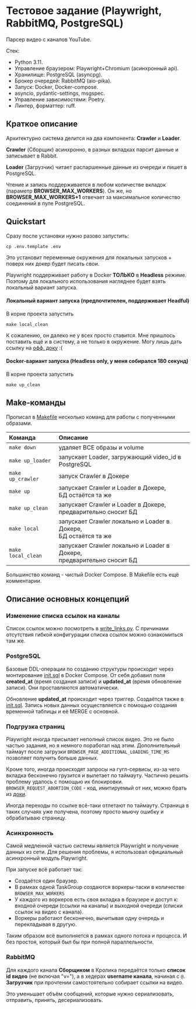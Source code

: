 # Тестовое задание (Playwright, RabbitMQ, PostgreSQL)

Парсер видео с каналов YouTube.

Стек:
- Python 3.11.
- Управление браузером: Playwright+Chromium (асинхронный api).
- Хранилище: PostgreSQL (asyncpg).
- Брокер очередей: RabbitMQ (aio-pika).
- Запуск: Docker, Docker-compose.
- asyncio, pydantic-settings, msgspec.
- Управление зависимостями: Poetry.
- Линтер, форматтер: ruff.


## Краткое описание

Архитектурно система делится на два компонента: **Crawler** и **Loader**.

**Crawler** (Сборщик) асинхронно, в разных вкладках парсит данные и записывает в Rabbit.

**Loader** (Загрузчик) читает распаршенные данные из очереди и пишет в PostgreSQL.

Чтение и запись поддерживается в любом количестве вкладок (параметр **BROWSER_MAX_WORKERS**).
Он же, но **BROWSER_MAX_WORKERS+1** отвечает за максимальное количество соединений в пуле PostgreSQL.


## Quickstart

Сразу после установки нужно разово запустить: 
```
cp .env.template .env
```

Это установит переменные окружения для локальных запусков + поверх них докер будет писать свои.

Playwright поддерживает работу в Docker **ТОЛЬКО** в **Headless** режиме. 
Поэтому для локального использования нагляднее будет взять локальный вариант запуска.

#### Локальный вариант запуска (предпочтителен, поддерживает Headful)

В корне проекта запустить 

```
make local_clean
```
К сожалению, он далеко не у всех просто ставится. Мне пришлось поставить ещё и в систему, а не только в окружение.
Могу лишь дать ссылку на [офф. доку](https://playwright.dev/python/docs/library) :(

#### Docker-вариант запуска (Headless only, у меня собирался 180 секунд)

В корне проекта запустить 

```
make up_clean
```

## Make-команды

Прописал в [Makefile](Makefile) несколько команд для работы с полученными образами.

| Команда            | Описание                                                                    |
|:-------------------|:----------------------------------------------------------------------------|
| `make down`        | удаляет ВСЕ образы и volume                                                 |
| `make up_loader`   | запускает Loader, загружающий video_id в PostgreSQL                         |
| `make up_crawler`  | запуск Crawler в Докере                                                     |
| `make up`          | запускает Crawler и Loader в Докере, <br/>БД остаётся та же                 |
| `make up_clean`    | запускает Crawler и Loader в Докере, <br/>предварительно сносит БД          |
| `make local`       | запускает Crawler локально и Loader в Докере, <br/>БД остаётся та же        |
| `make local_clean` | запускает Crawler локально и Loader в Докере, <br/>предварительно сносит БД |

Большинство команд - чистый Docker Compose. В Makefile есть ещё комментарии.


## Описание основных концепций

### Изменение списка ссылок на каналы

Список ссылок можно посмотреть в [write_links.py](crawler%2Fwrite_links.py).
С причинами отсутствия гибкой конфигурации списка ссылок можно ознакомиться там же.

### PostgreSQL
Базовые DDL-операции по созданию структуры происходит через монтирование [init.sql](init.sql) в Docker Compose.
От себя добавил поля **created_at** (время создания записи) и **updated_at** (время обновление записи). Они проставляются автоматически.

Обновление **updated_at** происходит через триггер. Создаётся также в [init.sql](init.sql).
Запись новых данных осуществляется с помощью создания временной таблицы и её MERGE с основной.

### Подгрузка страниц
Playwright иногда присылает неполный список видео. Это не было частью задания, но я немного поработал над этим.
Дополнительный таймаут после загрузки `BROWSER_PAGE_ADDITIONAL_LOADING_TIME_MS` позволяет получить больше данных.

Кроме того, иногда происходят запросы на гугл-сервисы, из-за чего вкладка бесконечно грузится и вылетает по таймауту.
Частично решить проблему удалось с помощью их блокировки. `BROWSER_REQUEST_ABORTION_CODE` - код, имитируемый от них, можно брать из [доки](https://playwright.dev/python/docs/api/class-route#route-abort-option-error-code).

Иногда переходы по ссылке всё-таки отлетают по таймауту. 
Страница в таких случаях уже получена, поэтому просто мьючу ошибку и обрабатываю страницу.

### Асинхронность
Самой медленной частью системы является Playwright и получение данных из сети.
Для решения проблемы, я использовал официальный асинхронный модуль Playwright.

При запуске всё работает так:
- Создаётся один браузер.
- В рамках одной TaskGroup создаются воркеры-таски в количестве `BROWSER_MAX_WORKERS`
- У каждого из воркеров есть своя вкладка в браузере и доступ к: входной очереди (ссылки на каналы) и выходной очереди (списки ссылок на видео с канала).
- Воркеры работают бесконечно, вычитывая одну очередь и перекладывая в другую.

Таким образом всё выполняется в рамках одного потока и процесса. И без простоя, который был бы при полной параллельности.

### RabbitMQ
Для каждого канала **Сборщиком** в Кролика  передаётся только **список id видео** (не включая "v="), а в хедерах **username канала**, начиная с `@`.
**Загрузчик** при прочтении самостоятельно собирает ссылки на видео.

Это уменьшает объём сообщений, которые нужно сериализовать, отправить, принять, десериализовать.
